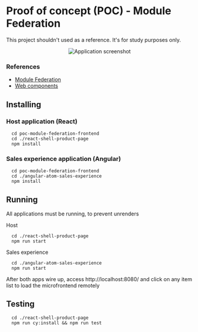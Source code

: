 # Proof of concept (POC) - Module Federation
This project shouldn't used as a reference. It's for study purposes only.

<p align="center">
    <img alt="Application screenshot" src="https://user-images.githubusercontent.com/33819657/141891068-ee37b65a-d95c-4613-96a6-344e33e96557.png" />
</p>

### References
- [Module Federation](https://webpack.js.org/concepts/module-federation/)
- [Web components](https://developer.mozilla.org/pt-BR/docs/Web/Web_Components)

## Installing

### Host application (React)
```shell
  cd poc-module-federation-frontend
  cd ./react-shell-product-page
  npm install
```

### Sales experience application (Angular)
```shell
  cd poc-module-federation-frontend
  cd ./angular-atom-sales-experience
  npm install
```

## Running
All applications must be running, to prevent unrenders

Host
```shell
  cd ./react-shell-product-page
  npm run start
```

Sales experience
```shell
  cd ./angular-atom-sales-experience
  npm run start
```

After both apps wire up, access http://localhost:8080/ and click on any item list to load the microfrontend remotely

## Testing
```shell
  cd ./react-shell-product-page
  npm run cy:install && npm run test
```

